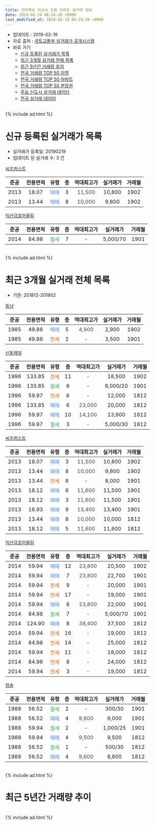 ```yaml
---
title: 전라북도 익산시 신동 아파트 실거래 정보
date: 2019-02-19 06:24:20 +0900
last_modified_at: 2019-02-19 06:24:20 +0900
---
```


* 업데이트 : 2019-02-19
* 자료 출처 : [국토교통부 실거래가 공개시스템](http://rt.molit.go.kr)
* 바로 가기
    * [신규 등록된 실거래가 목록](#신규-등록된-실거래가-목록)
    * [최근 3개월 실거래 전체 목록](#최근-3개월-실거래-전체-목록)
    * [최근 5년간 거래량 추이](#최근-5년간-거래량-추이)
    * [전국 거래량 TOP 50 지역](https://inasie.github.io/apt-trade-info/최근-3개월-전국에서-가장-거래가-많이-발생한-지역)
    * [전국 거래량 TOP 50 아파트](https://inasie.github.io/apt-trade-info/최근-3개월-전국에서-가장-거래가-많이-발생한-아파트)
    * [전국 거래량 TOP 50 분양권](https://inasie.github.io/apt-trade-info/최근-3개월-전국에서-가장-거래가-많이-발생한-분양권)
    * [주요 신도시 실거래 데이터](https://inasie.github.io/apt-trade-info/주요-신도시)
    * [전국 실거래 데이터](https://inasie.github.io/apt-trade-info/전국)
<br>
{% include ad.html %}
<br>

# 신규 등록된 실거래가 목록
* 실거래가 등록일: 20190219
* 업데이트 된 실거래 수: 3 건


[씨즈퍼스트](https://search.naver.com/search.naver?query=%EC%A0%84%EB%9D%BC%EB%B6%81%EB%8F%84+%EC%9D%B5%EC%82%B0%EC%8B%9C+%EC%8B%A0%EB%8F%99+%EC%94%A8%EC%A6%88%ED%8D%BC%EC%8A%A4%ED%8A%B8)

|준공|전용면적|유형|층|역대최고가|실거래가|거래월|
|:---:|:---:|:---:|:---:|:---:|:---:|:---:|
|2013|18.07|<span style="color:#4285f3">매매</span>|3|<span style="color:#444444">11,500</span>|10,800|1902|
|2013|13.44|<span style="color:#4285f3">매매</span>|8|<span style="color:#444444">10,000</span>|9,800|1902|

[익산금호어울림](https://search.naver.com/search.naver?query=%EC%A0%84%EB%9D%BC%EB%B6%81%EB%8F%84+%EC%9D%B5%EC%82%B0%EC%8B%9C+%EC%8B%A0%EB%8F%99+%EC%9D%B5%EC%82%B0%EA%B8%88%ED%98%B8%EC%96%B4%EC%9A%B8%EB%A6%BC)

|준공|전용면적|유형|층|역대최고가|실거래가|거래월|
|:---:|:---:|:---:|:---:|:---:|:---:|:---:|
|2014|84.98|<span style="color:#34a853">월세</span>|7|<span style="color:#444444">-</span>|5,000/70|1901|


<br>
{% include ad.html %}
<br>

# 최근 3개월 실거래 전체 목록
* 기준: 201812-201902


[동남](https://search.naver.com/search.naver?query=%EC%A0%84%EB%9D%BC%EB%B6%81%EB%8F%84+%EC%9D%B5%EC%82%B0%EC%8B%9C+%EC%8B%A0%EB%8F%99+%EB%8F%99%EB%82%A8)

|준공|전용면적|유형|층|역대최고가|실거래가|거래월|
|:---:|:---:|:---:|:---:|:---:|:---:|:---:|
|1985|49.86|<span style="color:#4285f3">매매</span>|5|<span style="color:#444444">4,900</span>|2,900|1902|
|1985|49.86|<span style="color:#ff5a00">전세</span>|2|<span style="color:#444444">-</span>|3,500|1901|

[신동제일](https://search.naver.com/search.naver?query=%EC%A0%84%EB%9D%BC%EB%B6%81%EB%8F%84+%EC%9D%B5%EC%82%B0%EC%8B%9C+%EC%8B%A0%EB%8F%99+%EC%8B%A0%EB%8F%99%EC%A0%9C%EC%9D%BC)

|준공|전용면적|유형|층|역대최고가|실거래가|거래월|
|:---:|:---:|:---:|:---:|:---:|:---:|:---:|
|1996|133.85|<span style="color:#ff5a00">전세</span>|11|<span style="color:#444444">-</span>|18,500|1902|
|1996|133.85|<span style="color:#34a853">월세</span>|6|<span style="color:#444444">-</span>|8,000/20|1901|
|1996|59.97|<span style="color:#ff5a00">전세</span>|6|<span style="color:#444444">-</span>|12,000|1812|
|1996|133.85|<span style="color:#4285f3">매매</span>|6|<span style="color:#444444">23,000</span>|20,000|1812|
|1996|59.97|<span style="color:#4285f3">매매</span>|10|<span style="color:#444444">14,100</span>|13,900|1812|
|1996|59.97|<span style="color:#34a853">월세</span>|3|<span style="color:#444444">-</span>|5,000/30|1812|

[씨즈퍼스트](https://search.naver.com/search.naver?query=%EC%A0%84%EB%9D%BC%EB%B6%81%EB%8F%84+%EC%9D%B5%EC%82%B0%EC%8B%9C+%EC%8B%A0%EB%8F%99+%EC%94%A8%EC%A6%88%ED%8D%BC%EC%8A%A4%ED%8A%B8)

|준공|전용면적|유형|층|역대최고가|실거래가|거래월|
|:---:|:---:|:---:|:---:|:---:|:---:|:---:|
|2013|18.07|<span style="color:#4285f3">매매</span>|3|<span style="color:#444444">11,500</span>|10,800|1902|
|2013|13.44|<span style="color:#4285f3">매매</span>|8|<span style="color:#444444">10,000</span>|9,800|1902|
|2013|13.44|<span style="color:#ff5a00">전세</span>|8|<span style="color:#444444">-</span>|8,000|1901|
|2013|18.12|<span style="color:#4285f3">매매</span>|6|<span style="color:#444444">11,600</span>|11,500|1901|
|2013|18.12|<span style="color:#4285f3">매매</span>|3|<span style="color:#444444">11,600</span>|11,500|1901|
|2013|16.93|<span style="color:#4285f3">매매</span>|9|<span style="color:#444444">13,400</span>|13,400|1901|
|2013|13.44|<span style="color:#4285f3">매매</span>|8|<span style="color:#444444">10,000</span>|10,000|1812|
|2013|18.12|<span style="color:#4285f3">매매</span>|5|<span style="color:#444444">11,600</span>|11,600|1812|

[익산금호어울림](https://search.naver.com/search.naver?query=%EC%A0%84%EB%9D%BC%EB%B6%81%EB%8F%84+%EC%9D%B5%EC%82%B0%EC%8B%9C+%EC%8B%A0%EB%8F%99+%EC%9D%B5%EC%82%B0%EA%B8%88%ED%98%B8%EC%96%B4%EC%9A%B8%EB%A6%BC)

|준공|전용면적|유형|층|역대최고가|실거래가|거래월|
|:---:|:---:|:---:|:---:|:---:|:---:|:---:|
|2014|59.94|<span style="color:#4285f3">매매</span>|12|<span style="color:#444444">23,800</span>|20,500|1902|
|2014|59.94|<span style="color:#4285f3">매매</span>|7|<span style="color:#444444">23,800</span>|22,700|1901|
|2014|59.94|<span style="color:#ff5a00">전세</span>|9|<span style="color:#444444">-</span>|20,000|1901|
|2014|59.94|<span style="color:#ff5a00">전세</span>|17|<span style="color:#444444">-</span>|19,000|1901|
|2014|59.94|<span style="color:#4285f3">매매</span>|8|<span style="color:#444444">23,800</span>|22,000|1901|
|2014|84.98|<span style="color:#34a853">월세</span>|7|<span style="color:#444444">-</span>|5,000/70|1901|
|2014|124.90|<span style="color:#4285f3">매매</span>|8|<span style="color:#444444">38,400</span>|37,500|1812|
|2014|59.94|<span style="color:#ff5a00">전세</span>|16|<span style="color:#444444">-</span>|19,000|1812|
|2014|84.98|<span style="color:#ff5a00">전세</span>|14|<span style="color:#444444">-</span>|25,000|1812|
|2014|59.94|<span style="color:#ff5a00">전세</span>|11|<span style="color:#444444">-</span>|18,000|1812|
|2014|84.96|<span style="color:#ff5a00">전세</span>|8|<span style="color:#444444">-</span>|24,000|1812|
|2014|59.94|<span style="color:#ff5a00">전세</span>|3|<span style="color:#444444">-</span>|19,000|1812|

[청솔](https://search.naver.com/search.naver?query=%EC%A0%84%EB%9D%BC%EB%B6%81%EB%8F%84+%EC%9D%B5%EC%82%B0%EC%8B%9C+%EC%8B%A0%EB%8F%99+%EC%B2%AD%EC%86%94)

|준공|전용면적|유형|층|역대최고가|실거래가|거래월|
|:---:|:---:|:---:|:---:|:---:|:---:|:---:|
|1988|56.52|<span style="color:#34a853">월세</span>|2|<span style="color:#444444">-</span>|300/30|1901|
|1988|56.52|<span style="color:#4285f3">매매</span>|4|<span style="color:#444444">9,600</span>|9,000|1901|
|1988|59.94|<span style="color:#34a853">월세</span>|2|<span style="color:#444444">-</span>|1,000/25|1901|
|1988|59.94|<span style="color:#4285f3">매매</span>|4|<span style="color:#444444">9,500</span>|9,500|1812|
|1988|56.52|<span style="color:#34a853">월세</span>|1|<span style="color:#444444">-</span>|500/30|1812|
|1988|56.52|<span style="color:#4285f3">매매</span>|4|<span style="color:#444444">9,600</span>|8,800|1812|


<br>
{% include ad.html %}
<br>

# 최근 5년간 거래량 추이


<div style="width:100%;">
    <canvas id="deal_progress" height="200"></canvas>
</div>

<script>
new Chart(document.getElementById("deal_progress"), {
    type: 'line',
    data: {
        labels: ['201402','201403','201404','201405','201406','201407','201408','201409','201410','201411','201412','201501','201502','201503','201504','201505','201506','201507','201508','201509','201510','201511','201512','201601','201602','201603','201604','201605','201606','201607','201608','201609','201610','201611','201612','201701','201702','201703','201704','201705','201706','201707','201708','201709','201710','201711','201712','201801','201802','201803','201804','201805','201806','201807','201808','201809','201810','201811','201812','201901','201902'],
        datasets: [{
            label: '매매',
            pointRadius: 1,
            data: [4, 3, 4, 9, 7, 7, 9, 2, 13, 86, 54, 38, 15, 16, 13, 9, 15, 6, 7, 9, 9, 8, 11, 9, 8, 11, 8, 11, 11, 16, 24, 25, 26, 14, 19, 15, 20, 12, 13, 14, 10, 9, 12, 10, 5, 3, 10, 10, 15, 8, 6, 10, 7, 2, 8, 9, 12, 12, 7, 6, 4],
            borderColor: "rgba(255, 201, 14, 1)",
            backgroundColor: "rgba(255, 201, 14, 0.5)",
            fill: false,
            lineTension: 0
        },{
            label: '전월세',
            pointRadius: 1,
            data: [2, 2, 3, 4, 10, 21, 33, 30, 26, 17, 17, 16, 10, 1, 5, 6, 1, 1, 2, 2, 1, 5, 1, 4, 4, 2, 0, 2, 6, 5, 6, 10, 8, 6, 5, 5, 9, 4, 5, 4, 2, 4, 4, 5, 5, 4, 3, 4, 6, 3, 3, 6, 4, 3, 4, 5, 3, 6, 8, 8, 1],
            borderColor: "rgba(0, 141, 185, 1)",
            backgroundColor: "rgba(0, 141, 185, 0.5)",
            fill: false,
            lineTension: 0
        }
        ]
    },
    options: {
        responsive: true,
        title: {
            display: false
        },
        tooltips: {
            mode: 'index',
            intersect: false
        },
        hover: {
            mode: 'nearest',
            intersect: true
        },
        scales: {
            xAxes: [{
                display: true,
                scaleLabel: {
                    display: true,
                    labelString: '년/월'
                }
            }],
            yAxes: [{
                display: true,
                ticks: {
                    suggestedMin: 0,
                },
                scaleLabel: {
                    display: true,
                    labelString: '실거래 수'
                }
            }]
        }
    }
});

</script>


<br>
{% include ad.html %}
<br>

